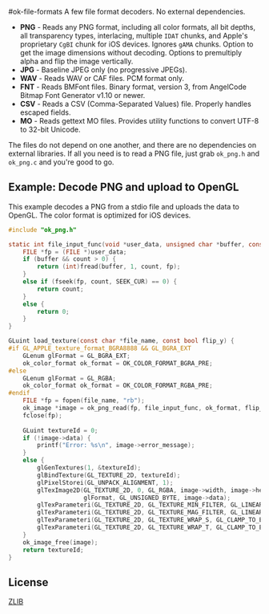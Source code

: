#ok-file-formats
A few file format decoders. No external dependencies.

* **PNG** - Reads any PNG format, including all color formats, all bit depths, all transparency types, interlacing, multiple `IDAT` chunks, and Apple's proprietary `CgBI` chunk for iOS devices. Ignores `gAMA` chunks. Option to get the image dimensions without decoding. Options to premultiply alpha and flip the image vertically. 
* **JPG** - Baseline JPEG only (no progressive JPEGs).
* **WAV** - Reads WAV or CAF files. PCM format only. 
* **FNT** - Reads BMFont files. Binary format, version 3, from AngelCode Bitmap Font Generator v1.10 or newer.
* **CSV** - Reads a CSV (Comma-Separated Values) file. Properly handles escaped fields. 
* **MO** - Reads gettext MO files. Provides utility functions to convert UTF-8 to 32-bit Unicode.

The files do not depend on one another, and there are no dependencies on external libraries. If all you need is to read a PNG file, just grab `ok_png.h` and `ok_png.c` and you're good to go.


## Example: Decode PNG and upload to OpenGL
This example decodes a PNG from a stdio file and uploads the data to OpenGL. The color format is optimized for iOS devices.

```C
#include "ok_png.h"

static int file_input_func(void *user_data, unsigned char *buffer, const int count) {
    FILE *fp = (FILE *)user_data;
    if (buffer && count > 0) {
        return (int)fread(buffer, 1, count, fp);
    }
    else if (fseek(fp, count, SEEK_CUR) == 0) {
        return count;
    }
    else {
        return 0;
    }
}

GLuint load_texture(const char *file_name, const bool flip_y) {
#if GL_APPLE_texture_format_BGRA8888 && GL_BGRA_EXT
    GLenum glFormat = GL_BGRA_EXT;
    ok_color_format ok_format = OK_COLOR_FORMAT_BGRA_PRE;
#else
    GLenum glFormat = GL_RGBA;
    ok_color_format ok_format = OK_COLOR_FORMAT_RGBA_PRE;
#endif
    FILE *fp = fopen(file_name, "rb");
    ok_image *image = ok_png_read(fp, file_input_func, ok_format, flip_y);
    fclose(fp);
    
    GLuint textureId = 0;
    if (!image->data) {
        printf("Error: %s\n", image->error_message);
    }
    else {
        glGenTextures(1, &textureId);
        glBindTexture(GL_TEXTURE_2D, textureId);
        glPixelStorei(GL_UNPACK_ALIGNMENT, 1);
        glTexImage2D(GL_TEXTURE_2D, 0, GL_RGBA, image->width, image->height, 0,
                     glFormat, GL_UNSIGNED_BYTE, image->data);
        glTexParameteri(GL_TEXTURE_2D, GL_TEXTURE_MIN_FILTER, GL_LINEAR);
        glTexParameteri(GL_TEXTURE_2D, GL_TEXTURE_MAG_FILTER, GL_LINEAR);
        glTexParameteri(GL_TEXTURE_2D, GL_TEXTURE_WRAP_S, GL_CLAMP_TO_EDGE);
        glTexParameteri(GL_TEXTURE_2D, GL_TEXTURE_WRAP_T, GL_CLAMP_TO_EDGE);
    }
    ok_image_free(image);
    return textureId;
}
```

## License
[ZLIB](http://en.wikipedia.org/wiki/Zlib_License)